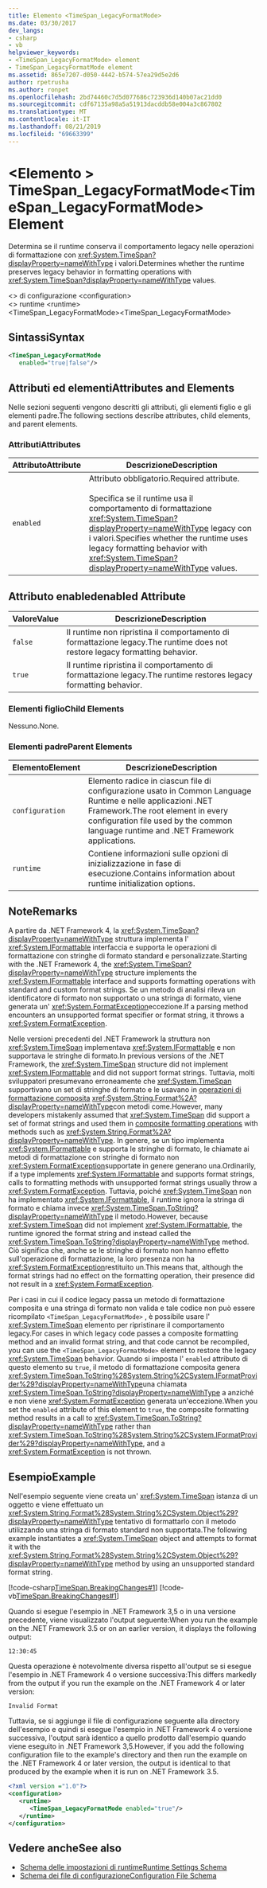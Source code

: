 ```yaml
---
title: Elemento <TimeSpan_LegacyFormatMode>
ms.date: 03/30/2017
dev_langs:
- csharp
- vb
helpviewer_keywords:
- <TimeSpan_LegacyFormatMode> element
- TimeSpan_LegacyFormatMode element
ms.assetid: 865e7207-d050-4442-b574-57ea29d5e2d6
author: rpetrusha
ms.author: ronpet
ms.openlocfilehash: 2bd74460c7d5d077686c723936d140b07ac21dd0
ms.sourcegitcommit: cdf67135a98a5a51913dacddb58e004a3c867802
ms.translationtype: MT
ms.contentlocale: it-IT
ms.lasthandoff: 08/21/2019
ms.locfileid: "69663399"
---
```

# <a name="timespan_legacyformatmode-element"></a><span data-ttu-id="20e4b-102">\<Elemento > TimeSpan_LegacyFormatMode</span><span class="sxs-lookup"><span data-stu-id="20e4b-102">\<TimeSpan_LegacyFormatMode> Element</span></span>

<span data-ttu-id="20e4b-103">Determina se il runtime conserva il comportamento legacy nelle operazioni di formattazione con <xref:System.TimeSpan?displayProperty=nameWithType> i valori.</span><span class="sxs-lookup"><span data-stu-id="20e4b-103">Determines whether the runtime preserves legacy behavior in formatting operations with <xref:System.TimeSpan?displayProperty=nameWithType> values.</span></span>

<span data-ttu-id="20e4b-104">\<> di configurazione </span><span class="sxs-lookup"><span data-stu-id="20e4b-104">\<configuration></span></span>\
<span data-ttu-id="20e4b-105">\<> runtime </span><span class="sxs-lookup"><span data-stu-id="20e4b-105">\<runtime></span></span>\
<span data-ttu-id="20e4b-106">\<TimeSpan_LegacyFormatMode></span><span class="sxs-lookup"><span data-stu-id="20e4b-106">\<TimeSpan_LegacyFormatMode></span></span>

## <a name="syntax"></a><span data-ttu-id="20e4b-107">Sintassi</span><span class="sxs-lookup"><span data-stu-id="20e4b-107">Syntax</span></span>

```xml
<TimeSpan_LegacyFormatMode
   enabled="true|false"/>
```

## <a name="attributes-and-elements"></a><span data-ttu-id="20e4b-108">Attributi ed elementi</span><span class="sxs-lookup"><span data-stu-id="20e4b-108">Attributes and Elements</span></span>

<span data-ttu-id="20e4b-109">Nelle sezioni seguenti vengono descritti gli attributi, gli elementi figlio e gli elementi padre.</span><span class="sxs-lookup"><span data-stu-id="20e4b-109">The following sections describe attributes, child elements, and parent elements.</span></span>

### <a name="attributes"></a><span data-ttu-id="20e4b-110">Attributi</span><span class="sxs-lookup"><span data-stu-id="20e4b-110">Attributes</span></span>

|<span data-ttu-id="20e4b-111">Attributo</span><span class="sxs-lookup"><span data-stu-id="20e4b-111">Attribute</span></span>|<span data-ttu-id="20e4b-112">Descrizione</span><span class="sxs-lookup"><span data-stu-id="20e4b-112">Description</span></span>|
|---------------|-----------------|
|`enabled`|<span data-ttu-id="20e4b-113">Attributo obbligatorio.</span><span class="sxs-lookup"><span data-stu-id="20e4b-113">Required attribute.</span></span><br /><br /> <span data-ttu-id="20e4b-114">Specifica se il runtime usa il comportamento di formattazione <xref:System.TimeSpan?displayProperty=nameWithType> legacy con i valori.</span><span class="sxs-lookup"><span data-stu-id="20e4b-114">Specifies whether the runtime uses legacy formatting behavior with <xref:System.TimeSpan?displayProperty=nameWithType> values.</span></span>|

## <a name="enabled-attribute"></a><span data-ttu-id="20e4b-115">Attributo enabled</span><span class="sxs-lookup"><span data-stu-id="20e4b-115">enabled Attribute</span></span>

|<span data-ttu-id="20e4b-116">Valore</span><span class="sxs-lookup"><span data-stu-id="20e4b-116">Value</span></span>|<span data-ttu-id="20e4b-117">Descrizione</span><span class="sxs-lookup"><span data-stu-id="20e4b-117">Description</span></span>|
|-----------|-----------------|
|`false`|<span data-ttu-id="20e4b-118">Il runtime non ripristina il comportamento di formattazione legacy.</span><span class="sxs-lookup"><span data-stu-id="20e4b-118">The runtime does not restore legacy formatting behavior.</span></span>|
|`true`|<span data-ttu-id="20e4b-119">Il runtime ripristina il comportamento di formattazione legacy.</span><span class="sxs-lookup"><span data-stu-id="20e4b-119">The runtime restores legacy formatting behavior.</span></span>|

### <a name="child-elements"></a><span data-ttu-id="20e4b-120">Elementi figlio</span><span class="sxs-lookup"><span data-stu-id="20e4b-120">Child Elements</span></span>

<span data-ttu-id="20e4b-121">Nessuno.</span><span class="sxs-lookup"><span data-stu-id="20e4b-121">None.</span></span>

### <a name="parent-elements"></a><span data-ttu-id="20e4b-122">Elementi padre</span><span class="sxs-lookup"><span data-stu-id="20e4b-122">Parent Elements</span></span>

|<span data-ttu-id="20e4b-123">Elemento</span><span class="sxs-lookup"><span data-stu-id="20e4b-123">Element</span></span>|<span data-ttu-id="20e4b-124">Descrizione</span><span class="sxs-lookup"><span data-stu-id="20e4b-124">Description</span></span>|
|-------------|-----------------|
|`configuration`|<span data-ttu-id="20e4b-125">Elemento radice in ciascun file di configurazione usato in Common Language Runtime e nelle applicazioni .NET Framework.</span><span class="sxs-lookup"><span data-stu-id="20e4b-125">The root element in every configuration file used by the common language runtime and .NET Framework applications.</span></span>|
|`runtime`|<span data-ttu-id="20e4b-126">Contiene informazioni sulle opzioni di inizializzazione in fase di esecuzione.</span><span class="sxs-lookup"><span data-stu-id="20e4b-126">Contains information about runtime initialization options.</span></span>|

## <a name="remarks"></a><span data-ttu-id="20e4b-127">Note</span><span class="sxs-lookup"><span data-stu-id="20e4b-127">Remarks</span></span>

<span data-ttu-id="20e4b-128">A partire da .NET Framework 4, la <xref:System.TimeSpan?displayProperty=nameWithType> struttura implementa l' <xref:System.IFormattable> interfaccia e supporta le operazioni di formattazione con stringhe di formato standard e personalizzate.</span><span class="sxs-lookup"><span data-stu-id="20e4b-128">Starting with the .NET Framework 4, the <xref:System.TimeSpan?displayProperty=nameWithType> structure implements the <xref:System.IFormattable> interface and supports formatting operations with standard and custom format strings.</span></span> <span data-ttu-id="20e4b-129">Se un metodo di analisi rileva un identificatore di formato non supportato o una stringa di formato, viene generata un' <xref:System.FormatException>eccezione.</span><span class="sxs-lookup"><span data-stu-id="20e4b-129">If a parsing method encounters an unsupported format specifier or format string, it throws a <xref:System.FormatException>.</span></span>

<span data-ttu-id="20e4b-130">Nelle versioni precedenti del .NET Framework la struttura non <xref:System.TimeSpan> implementava <xref:System.IFormattable> e non supportava le stringhe di formato.</span><span class="sxs-lookup"><span data-stu-id="20e4b-130">In previous versions of the .NET Framework, the <xref:System.TimeSpan> structure did not implement <xref:System.IFormattable> and did not support format strings.</span></span> <span data-ttu-id="20e4b-131">Tuttavia, molti sviluppatori presumevano erroneamente che <xref:System.TimeSpan> supportivano un set di stringhe di formato e le usavano in [operazioni di formattazione composita](../../../../../docs/standard/base-types/composite-formatting.md) <xref:System.String.Format%2A?displayProperty=nameWithType>con metodi come.</span><span class="sxs-lookup"><span data-stu-id="20e4b-131">However, many developers mistakenly assumed that <xref:System.TimeSpan> did support a set of format strings and used them in [composite formatting operations](../../../../../docs/standard/base-types/composite-formatting.md) with methods such as <xref:System.String.Format%2A?displayProperty=nameWithType>.</span></span> <span data-ttu-id="20e4b-132">In genere, se un tipo implementa <xref:System.IFormattable> e supporta le stringhe di formato, le chiamate ai metodi di formattazione con stringhe di formato non <xref:System.FormatException>supportate in genere generano una.</span><span class="sxs-lookup"><span data-stu-id="20e4b-132">Ordinarily, if a type implements <xref:System.IFormattable> and supports format strings, calls to formatting methods with unsupported format strings usually throw a <xref:System.FormatException>.</span></span> <span data-ttu-id="20e4b-133">Tuttavia, poiché <xref:System.TimeSpan> non ha implementato <xref:System.IFormattable>, il runtime ignora la stringa di formato e chiama invece <xref:System.TimeSpan.ToString?displayProperty=nameWithType> il metodo.</span><span class="sxs-lookup"><span data-stu-id="20e4b-133">However, because <xref:System.TimeSpan> did not implement <xref:System.IFormattable>, the runtime ignored the format string and instead called the <xref:System.TimeSpan.ToString?displayProperty=nameWithType> method.</span></span> <span data-ttu-id="20e4b-134">Ciò significa che, anche se le stringhe di formato non hanno effetto sull'operazione di formattazione, la loro presenza non ha <xref:System.FormatException>restituito un.</span><span class="sxs-lookup"><span data-stu-id="20e4b-134">This means that, although the format strings had no effect on the formatting operation, their presence did not result in a <xref:System.FormatException>.</span></span>

<span data-ttu-id="20e4b-135">Per i casi in cui il codice legacy passa un metodo di formattazione composita e una stringa di formato non valida e tale codice non può essere ricompilato `<TimeSpan_LegacyFormatMode>` , è possibile usare l' <xref:System.TimeSpan> elemento per ripristinare il comportamento legacy.</span><span class="sxs-lookup"><span data-stu-id="20e4b-135">For cases in which legacy code passes a composite formatting method and an invalid format string, and that code cannot be recompiled, you can use the `<TimeSpan_LegacyFormatMode>` element to restore the legacy <xref:System.TimeSpan> behavior.</span></span> <span data-ttu-id="20e4b-136">Quando si imposta l' `enabled` attributo di questo elemento su `true`, il metodo di formattazione composita genera <xref:System.TimeSpan.ToString%28System.String%2CSystem.IFormatProvider%29?displayProperty=nameWithType>una chiamata <xref:System.TimeSpan.ToString?displayProperty=nameWithType> a anziché e non viene <xref:System.FormatException> generata un'eccezione.</span><span class="sxs-lookup"><span data-stu-id="20e4b-136">When you set the `enabled` attribute of this element to `true`, the composite formatting method results in a call to <xref:System.TimeSpan.ToString?displayProperty=nameWithType> rather than <xref:System.TimeSpan.ToString%28System.String%2CSystem.IFormatProvider%29?displayProperty=nameWithType>, and a <xref:System.FormatException> is not thrown.</span></span>

## <a name="example"></a><span data-ttu-id="20e4b-137">Esempio</span><span class="sxs-lookup"><span data-stu-id="20e4b-137">Example</span></span>

<span data-ttu-id="20e4b-138">Nell'esempio seguente viene creata un' <xref:System.TimeSpan> istanza di un oggetto e viene effettuato un <xref:System.String.Format%28System.String%2CSystem.Object%29?displayProperty=nameWithType> tentativo di formattarlo con il metodo utilizzando una stringa di formato standard non supportata.</span><span class="sxs-lookup"><span data-stu-id="20e4b-138">The following example instantiates a <xref:System.TimeSpan> object and attempts to format it with the <xref:System.String.Format%28System.String%2CSystem.Object%29?displayProperty=nameWithType> method by using an unsupported standard format string.</span></span>

[!code-csharp[TimeSpan.BreakingChanges#1](../../../../../samples/snippets/csharp/VS_Snippets_CLR/timespan.breakingchanges/cs/legacyformatmode1.cs#1)]
[!code-vb[TimeSpan.BreakingChanges#1](../../../../../samples/snippets/visualbasic/VS_Snippets_CLR/timespan.breakingchanges/vb/legacyformatmode1.vb#1)]

<span data-ttu-id="20e4b-139">Quando si esegue l'esempio in .NET Framework 3,5 o in una versione precedente, viene visualizzato l'output seguente:</span><span class="sxs-lookup"><span data-stu-id="20e4b-139">When you run the example on the .NET Framework 3.5 or on an earlier version, it displays the following output:</span></span>

```
12:30:45
```

<span data-ttu-id="20e4b-140">Questa operazione è notevolmente diversa rispetto all'output se si esegue l'esempio in .NET Framework 4 o versione successiva:</span><span class="sxs-lookup"><span data-stu-id="20e4b-140">This differs markedly from the output if you run the example on the .NET Framework 4 or later version:</span></span>

```
Invalid Format
```

<span data-ttu-id="20e4b-141">Tuttavia, se si aggiunge il file di configurazione seguente alla directory dell'esempio e quindi si esegue l'esempio in .NET Framework 4 o versione successiva, l'output sarà identico a quello prodotto dall'esempio quando viene eseguito in .NET Framework 3,5.</span><span class="sxs-lookup"><span data-stu-id="20e4b-141">However, if you add the following configuration file to the example's directory and then run the example on the .NET Framework 4 or later version, the output is identical to that produced by the example when it is run on .NET Framework 3.5.</span></span>

```xml
<?xml version ="1.0"?>
<configuration>
   <runtime>
      <TimeSpan_LegacyFormatMode enabled="true"/>
   </runtime>
</configuration>
```

## <a name="see-also"></a><span data-ttu-id="20e4b-142">Vedere anche</span><span class="sxs-lookup"><span data-stu-id="20e4b-142">See also</span></span>

- [<span data-ttu-id="20e4b-143">Schema delle impostazioni di runtime</span><span class="sxs-lookup"><span data-stu-id="20e4b-143">Runtime Settings Schema</span></span>](index.md)
- [<span data-ttu-id="20e4b-144">Schema dei file di configurazione</span><span class="sxs-lookup"><span data-stu-id="20e4b-144">Configuration File Schema</span></span>](../index.md)
